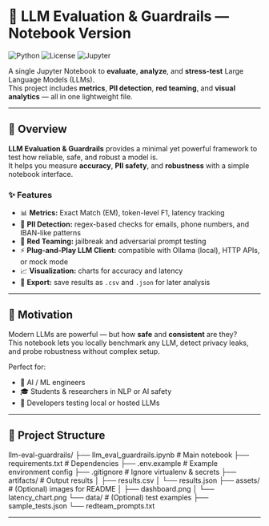 # 🧩 LLM Evaluation & Guardrails — Notebook Version

![Python](https://img.shields.io/badge/python-3.10%2B-blue)
![License](https://img.shields.io/badge/license-MIT-green)
![Jupyter](https://img.shields.io/badge/Notebook-Ready-orange)

A single Jupyter Notebook to **evaluate**, **analyze**, and **stress-test** Large Language Models (LLMs).  
This project includes **metrics**, **PII detection**, **red teaming**, and **visual analytics** — all in one lightweight file.

---

## 🚀 Overview

**LLM Evaluation & Guardrails** provides a minimal yet powerful framework to test how reliable, safe, and robust a model is.  
It helps you measure **accuracy**, **PII safety**, and **robustness** with a simple notebook interface.

### ✨ Features
- 📊 **Metrics:** Exact Match (EM), token-level F1, latency tracking  
- 🔐 **PII Detection:** regex-based checks for emails, phone numbers, and IBAN-like patterns  
- 🧨 **Red Teaming:** jailbreak and adversarial prompt testing  
- ⚡ **Plug-and-Play LLM Client:** compatible with Ollama (local), HTTP APIs, or mock mode  
- 📈 **Visualization:** charts for accuracy and latency  
- 💾 **Export:** save results as `.csv` and `.json` for later analysis  

---

## 🧠 Motivation

Modern LLMs are powerful — but how **safe** and **consistent** are they?  
This notebook lets you locally benchmark any LLM, detect privacy leaks, and probe robustness without complex setup.

Perfect for:
- 🤖 AI / ML engineers  
- 🎓 Students & researchers in NLP or AI safety  
- 🧪 Developers testing local or hosted LLMs  

---


## 📁 Project Structure


llm-eval-guardrails/
├── llm_eval_guardrails.ipynb # Main notebook
├── requirements.txt # Dependencies
├── .env.example # Example environment config
├── .gitignore # Ignore virtualenv & secrets
├── artifacts/ # Output results
│ ├── results.csv
│ └── results.json
├── assets/ # (Optional) images for README
│ ├── dashboard.png
│ └── latency_chart.png
└── data/ # (Optional) test examples
├── sample_tests.json
└── redteam_prompts.txt


---
